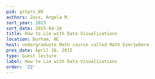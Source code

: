 ```yaml
---
pid: gstprs_80
authors: Zoss, Angela M.
sort_year: 2015
sort_date: 2015-04-16
title: How to Lie with Data Visualizations
location: Durham, NC
host: undergraduate Math course called Math Everywhere
pres_date: April 16, 2015
type: Guest lecture
label: How to Lie with Data Visualizations
order: '22'
---
```

